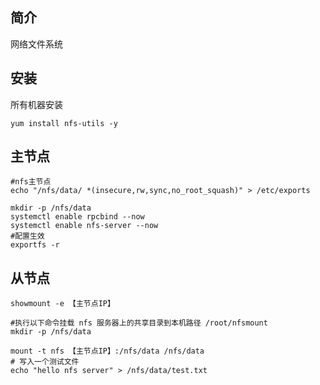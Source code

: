 ## 简介

网络文件系统



## 安装

所有机器安装

```shell
yum install nfs-utils -y
```



## 主节点

```
#nfs主节点
echo "/nfs/data/ *(insecure,rw,sync,no_root_squash)" > /etc/exports

mkdir -p /nfs/data
systemctl enable rpcbind --now
systemctl enable nfs-server --now
#配置生效
exportfs -r
```



## 从节点

```
showmount -e 【主节点IP】

#执行以下命令挂载 nfs 服务器上的共享目录到本机路径 /root/nfsmount
mkdir -p /nfs/data

mount -t nfs 【主节点IP】:/nfs/data /nfs/data
# 写入一个测试文件
echo "hello nfs server" > /nfs/data/test.txt
```

